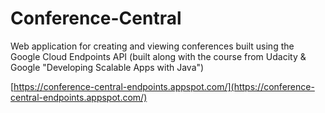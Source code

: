Conference-Central
==================

Web application for creating and viewing conferences built using the Google Cloud Endpoints API (built along with the course from Udacity &amp; Google "Developing Scalable Apps with Java")

[https://conference-central-endpoints.appspot.com/](https://conference-central-endpoints.appspot.com/)
